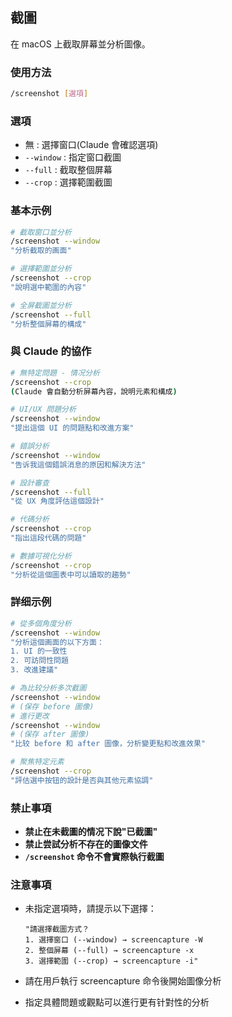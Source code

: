 ## 截圖

在 macOS 上截取屏幕並分析圖像。

### 使用方法

```bash
/screenshot [選項]
```

### 選項

- 無 : 選擇窗口(Claude 會確認選項)
- `--window` : 指定窗口截圖
- `--full` : 截取整個屏幕
- `--crop` : 選擇範圍截圖

### 基本示例

```bash
# 截取窗口並分析
/screenshot --window
"分析截取的画面"

# 選擇範圍並分析
/screenshot --crop
"說明選中範圍的內容"

# 全屏截圖並分析
/screenshot --full
"分析整個屏幕的構成"
```

### 與 Claude 的協作

```bash
# 無特定問題 - 情况分析
/screenshot --crop
(Claude 會自動分析屏幕內容，說明元素和構成)

# UI/UX 問題分析
/screenshot --window
"提出這個 UI 的問題點和改進方案"

# 錯誤分析
/screenshot --window
"告诉我這個錯誤消息的原因和解決方法"

# 設計審查
/screenshot --full
"從 UX 角度評估這個設計"

# 代碼分析
/screenshot --crop
"指出這段代碼的問題"

# 數據可視化分析
/screenshot --crop
"分析從這個圖表中可以讀取的趨勢"
```

### 詳细示例

```bash
# 從多個角度分析
/screenshot --window
"分析這個画面的以下方面：
1. UI 的一致性
2. 可訪問性問題
3. 改進建議"

# 為比较分析多次截圖
/screenshot --window
# (保存 before 圖像)
# 進行更改
/screenshot --window
# (保存 after 圖像)
"比较 before 和 after 圖像，分析變更點和改進效果"

# 聚焦特定元素
/screenshot --crop
"評估選中按钮的設計是否與其他元素協調"
```

### 禁止事項

- **禁止在未截圖的情况下說"已截圖"**
- **禁止尝試分析不存在的圖像文件**
- **`/screenshot` 命令不會實際執行截圖**

### 注意事項

- 未指定選項時，請提示以下選擇：

  ```
  "請選擇截圖方式？
  1. 選擇窗口 (--window) → screencapture -W
  2. 整個屏幕 (--full) → screencapture -x
  3. 選擇範圍 (--crop) → screencapture -i"
  ```

- 請在用戶執行 screencapture 命令後開始圖像分析
- 指定具體問題或觀點可以進行更有针對性的分析
